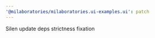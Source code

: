 ```yaml
---
'@milaboratories/milaboratories.ui-examples.ui': patch
---
```


Silen update deps strictness fixation
